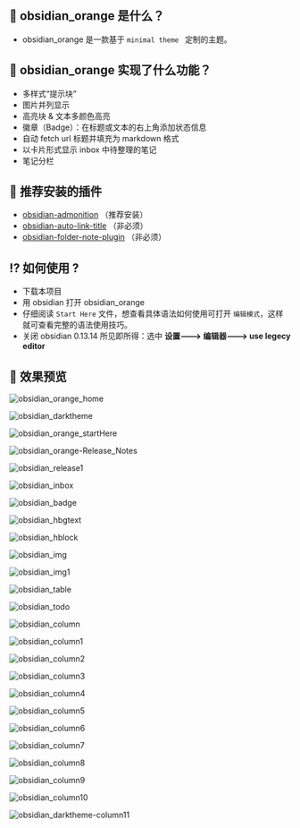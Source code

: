 ##  🎉  obsidian_orange 是什么？
- obsidian_orange 是一款基于 `minimal theme ` 定制的主题。

##  📝  obsidian_orange 实现了什么功能？
- 多样式“提示块”
- 图片并列显示
- 高亮块 & 文本多颜色高亮
- 徽章（Badge）：在标题或文本的右上角添加状态信息
- 自动 fetch url 标题并填充为 markdown 格式
- 以卡片形式显示 inbox 中待整理的笔记
- 笔记分栏

## 🧩  推荐安装的插件
- [obsidian-admonition](https://github.com/valentine195/obsidian-admonition) （推荐安装）
- [obsidian-auto-link-title](https://github.com/zolrath/obsidian-auto-link-title)  （非必须）
- [obsidian-folder-note-plugin](https://github.com/xpgo/obsidian-folder-note-plugin)  （非必须）

## ⁉  如何使用 ?
- 下载本项目
- 用 obsidian 打开 obsidian_orange
- 仔细阅读 `Start Here` 文件，想查看具体语法如何使用可打开 `编辑模式`，这样就可查看完整的语法使用技巧。
- 关闭 obsidian 0.13.14 所见即所得：选中 **设置---> 编辑器---> use legecy editor**

## 🎨  效果预览

![obsidian_orange_home](./images/obsidian-home.png)

![obsidian_darktheme](./images/darktheme.png)

![obsidian_orange_startHere](./images/obsidian_starthere.png)

![obsidian_orange-Release_Notes](./images/obsidian-release.png)

![obsidian_release1](./images/obsidian-release1.png)

![obsidian_inbox](./images/inbox.png)

![obsidian_badge](./images/obsidian-badge.png)

![obsidian_hbgtext](./images/obsidian-hbgtext.png)

![obsidian_hblock](./images/obsidian-hblock.png)

![obsidian_img](./images/obsidian-img.png)

![obsidian_img1](./images/obsidian-img1.png)

![obsidian_table](./images/obsidian-table.png)

![obsidian_todo](./images/obsidian-todo.png)

![obsidian_column](./images/fenlan.png)

![obsidian_column1](./images/fenlan1.png)

![obsidian_column2](./images/fenlan2.png)

![obsidian_column3](./images/fenlan3.png)

![obsidian_column4](./images/fenlan4.png)

![obsidian_column5](./images/fenlan5.png)

![obsidian_column6](./images/fenlan6.png)

![obsidian_column7](./images/fenlan7.png)

![obsidian_column8](./images/fenlan8.png)

![obsidian_column9](./images/fenlan9.png)

![obsidian_column10](./images/fenlan10.png)

![obsidian_darktheme-column11](./images/fenlan11.png)


